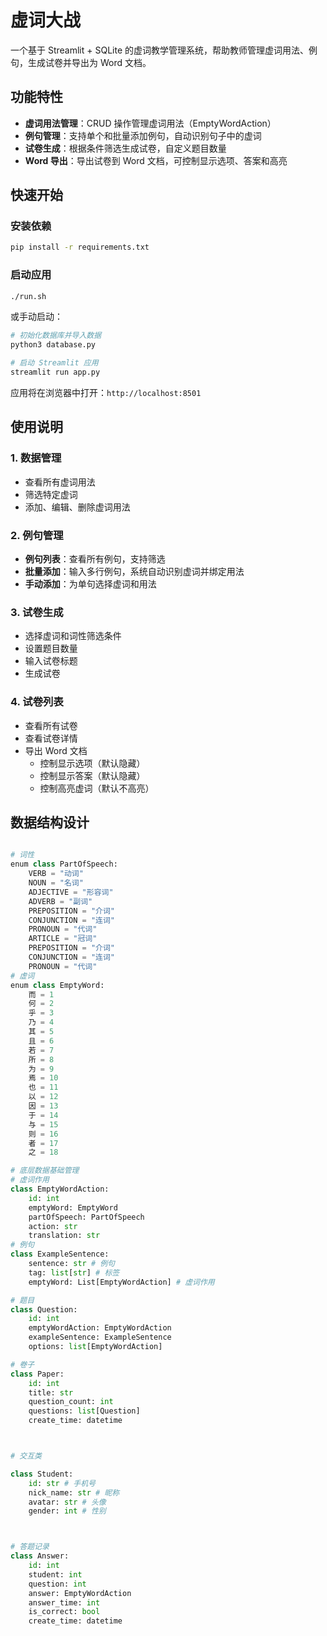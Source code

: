 # 虚词大战

一个基于 Streamlit + SQLite 的虚词教学管理系统，帮助教师管理虚词用法、例句，生成试卷并导出为 Word 文档。

## 功能特性

- **虚词用法管理**：CRUD 操作管理虚词用法（EmptyWordAction）
- **例句管理**：支持单个和批量添加例句，自动识别句子中的虚词
- **试卷生成**：根据条件筛选生成试卷，自定义题目数量
- **Word 导出**：导出试卷到 Word 文档，可控制显示选项、答案和高亮

## 快速开始

### 安装依赖

```bash
pip install -r requirements.txt
```

### 启动应用

```bash
./run.sh
```

或手动启动：

```bash
# 初始化数据库并导入数据
python3 database.py

# 启动 Streamlit 应用
streamlit run app.py
```

应用将在浏览器中打开：`http://localhost:8501`

## 使用说明

### 1. 数据管理

- 查看所有虚词用法
- 筛选特定虚词
- 添加、编辑、删除虚词用法

### 2. 例句管理

- **例句列表**：查看所有例句，支持筛选
- **批量添加**：输入多行例句，系统自动识别虚词并绑定用法
- **手动添加**：为单句选择虚词和用法

### 3. 试卷生成

- 选择虚词和词性筛选条件
- 设置题目数量
- 输入试卷标题
- 生成试卷

### 4. 试卷列表

- 查看所有试卷
- 查看试卷详情
- 导出 Word 文档
  - 控制显示选项（默认隐藏）
  - 控制显示答案（默认隐藏）
  - 控制高亮虚词（默认不高亮）

## 数据结构设计

```python

# 词性
enum class PartOfSpeech:
    VERB = "动词"
    NOUN = "名词"
    ADJECTIVE = "形容词"
    ADVERB = "副词"
    PREPOSITION = "介词"
    CONJUNCTION = "连词"
    PRONOUN = "代词"
    ARTICLE = "冠词"
    PREPOSITION = "介词"
    CONJUNCTION = "连词"
    PRONOUN = "代词"
# 虚词
enum class EmptyWord:
    而 = 1
    何 = 2
    乎 = 3
    乃 = 4
    其 = 5
    且 = 6
    若 = 7
    所 = 8
    为 = 9
    焉 = 10
    也 = 11
    以 = 12
    因 = 13
    于 = 14
    与 = 15
    则 = 16
    者 = 17
    之 = 18

# 底层数据基础管理
# 虚词作用
class EmptyWordAction:
    id: int
    emptyWord: EmptyWord
    partOfSpeech: PartOfSpeech
    action: str
    translation: str
# 例句
class ExampleSentence:
    sentence: str # 例句
    tag: list[str] # 标签
    emptyWord: List[EmptyWordAction] # 虚词作用

# 题目
class Question:
    id: int
    emptyWordAction: EmptyWordAction
    exampleSentence: ExampleSentence
    options: list[EmptyWordAction]

# 卷子
class Paper:
    id: int
    title: str
    question_count: int
    questions: list[Question]
    create_time: datetime



# 交互类

class Student:
    id: str # 手机号
    nick_name: str # 昵称
    avatar: str # 头像
    gender: int # 性别



# 答题记录
class Answer:
    id: int
    student: int
    question: int
    answer: EmptyWordAction
    answer_time: int
    is_correct: bool
    create_time: datetime



```

